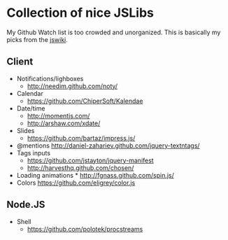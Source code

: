 # Collection of nice JSLibs

My Github Watch list is too crowded and unorganized.
This is basically my picks from the [jswiki](https://github.com/bebraw/jswiki/wiki).


## Client

  * Notifications/lighboxes
    * http://needim.github.com/noty/
  * Calendar
    * https://github.com/ChiperSoft/Kalendae
  * Date/time
    * http://momentjs.com/
    * http://arshaw.com/xdate/
  * Slides
    * https://github.com/bartaz/impress.js/
  * @mentions http://daniel-zahariev.github.com/jquery-textntags/
  * Tags inputs
    * https://github.com/jstayton/jquery-manifest
    * http://harvesthq.github.com/chosen/
  *  Loading animations
    *  http://fgnass.github.com/spin.js/
  * Colors https://github.com/eligrey/color.js




## Node.JS


  * Shell
    * https://github.com/polotek/procstreams